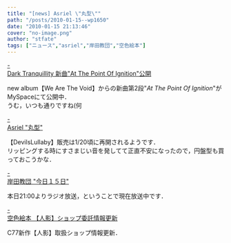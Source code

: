```yaml
---
title: "[news] Asriel \"丸型\""
path: "/posts/2010-01-15--wp1650"
date: "2010-01-15 21:13:46"
cover: "no-image.png"
author: "stfate"
tags: ["ニュース","asriel","岸田教団","空色絵本"]
---
```


<style type="text/css">
<!--
p {white-space: pre-wrap};
-->
</style>

<a class="topics" href="http://www.myspace.com/dtofficial" target="_blank">- Dark Tranquillity 新曲"At The Point Of Ignition"公開</a>
<div class="news">new album【We Are The Void】からの新曲第2段"<em>At The Point Of Ignition</em>"がMySpaceにて公開中．
<div id="talk">うむ，いつも通りですね(何</div></div>

<a class="topics" href="http://ameblo.jp/asriel-blog/" target="_blank">- Asriel "丸型"</a>
<div class="news">【DevilsLullaby】販売は1/20頃に再開されるようです．
<div id="talk">リッピングする時にすさまじい音を発してて正直不安になったので，円盤型も買っておこうかな．</div></div>

<a class="topics" href="http://k-kyoudan.s61.xrea.com/nicky.html" target="_blank">- 岸田教団 "今日１５日"</a>
<div class="news">本日21:00よりラジオ放送，ということで現在放送中です．</div>

<a class="topics" href="http://www.sorairoehon.net/" target="_blank">- 空色絵本 【人影】ショップ委託情報更新</a>
<div class="news">C77新作【人影】取扱ショップ情報更新．</div>